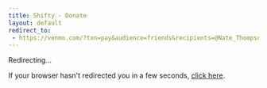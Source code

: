 ```yaml
---
title: Shifty - Donate
layout: default
redirect_to:
 - https://venmo.com/?txn=pay&audience=friends&recipients=@Nate_Thompson&amount=0.01&note=I%20love%20Shifty!
---
```

Redirecting...

If your browser hasn't redirected you in a few seconds, [click here](https://venmo.com/?txn=pay&audience=friends&recipients=@Nate_Thompson&amount=0.01&note=I%20love%20Shifty!).
